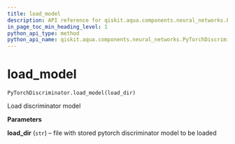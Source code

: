 ```yaml
---
title: load_model
description: API reference for qiskit.aqua.components.neural_networks.PyTorchDiscriminator.load_model
in_page_toc_min_heading_level: 1
python_api_type: method
python_api_name: qiskit.aqua.components.neural_networks.PyTorchDiscriminator.load_model
---
```


# load\_model

<span id="qiskit.aqua.components.neural_networks.PyTorchDiscriminator.load_model" />

`PyTorchDiscriminator.load_model(load_dir)`

Load discriminator model

**Parameters**

**load\_dir** (`str`) – file with stored pytorch discriminator model to be loaded


